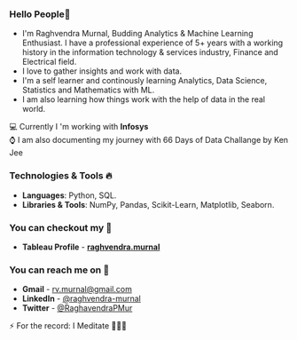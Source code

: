 ### Hello People👋

- I'm Raghvendra Murnal, Budding Analytics & Machine Learning Enthusiast. I have a professional experience of 5+ years with a working history in the information technology &         services industry, Finance and Electrical field. 
- I love to gather insights and work with data. 
- I'm a self learner and continously learning Analytics, Data Science, Statistics and Mathematics with ML. 
- I am also learning how things work with the help of data in the real world. 

💻 Currently I 'm working with **Infosys**  
⌚️ I am also documenting my journey with 66 Days of Data Challange by Ken Jee

### Technologies & Tools 🔥
- **Languages**: Python, SQL.
- **Libraries & Tools**: NumPy, Pandas, Scikit-Learn, Matplotlib, Seaborn. 

### You can checkout my 📇

- **Tableau Profile** - **[raghvendra.murnal](https://public.tableau.com/profile/raghvendra.murnal#!/)**

### You can reach me on 📧 

- **Gmail** - rv.murnal@gmail.com 
- **LinkedIn** - <a href="https://www.linkedin.com/in/raghvendra-murnal/"> @raghvendra-murnal</a>
- **Twitter** - <a href="https://twitter.com/RaghavendraPMur/"> @RaghavendraPMur</a>

⚡ For the record: I Meditate 🧘🏽‍♂️
